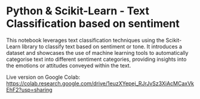 # Python & Scikit-Learn - Text Classification based on sentiment

This notebook leverages text classification techniques using the Scikit-Learn library 
to classify text based on sentiment or tone. It introduces a dataset and showcases the 
use of machine learning tools to automatically categorise text into different sentiment
categories, providing insights into the emotions or attitudes conveyed within the text.

Live version on Google Colab: https://colab.research.google.com/drive/1euzXYepej_RJrJvSz3XiAcMCaxVkEhF2?usp=sharing
